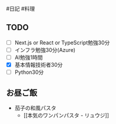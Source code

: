 #日記 #料理 

## TODO
- [ ] Next.js or React or TypeScript勉強30分
- [ ] インフラ勉強30分(Azure)
- [ ] AI勉強1時間
- [x] 基本情報技術者30分
- [ ] Python30分
## お昼ご飯
- 茄子の和風パスタ
	- [[本気のワンパンパスタ - リュウジ]]